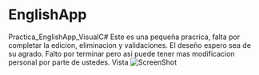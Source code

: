 # EnglishApp
Practica_EnglishApp_VisualC#
Este es una pequeña pracrica, falta por completar la edicion, eliminacion y validaciones.
El deseño espero sea de su agrado.
Falto por terminar pero asi puede tener mas modificacion personal por parte de ustedes.
Vista
![ScreenShot](https://raw.github.com/Gamas-G/EnglishApp/master/Screen/Pantalla1.png)
